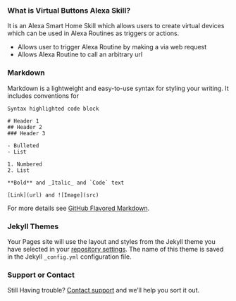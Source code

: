 ### What is Virtual Buttons Alexa Skill?
It is an Alexa Smart Home Skill which allows users to create virtual devices which can be used in Alexa Routines as triggers or actions.
- Allows user to trigger Alexa Routine by making a via web request
- Allows Alexa Routine to call an arbitrary url

### Markdown

Markdown is a lightweight and easy-to-use syntax for styling your writing. It includes conventions for

```
Syntax highlighted code block

# Header 1
## Header 2
### Header 3

- Bulleted
- List

1. Numbered
2. List

**Bold** and _Italic_ and `Code` text

[Link](url) and ![Image](src)
```

For more details see [GitHub Flavored Markdown](https://guides.github.com/features/mastering-markdown/).

### Jekyll Themes

Your Pages site will use the layout and styles from the Jekyll theme you have selected in your [repository settings](https://github.com/unclepaul84/AlexaVirtualButtons-Skill-Help/settings). The name of this theme is saved in the Jekyll `_config.yml` configuration file.

### Support or Contact

Still Having trouble? [Contact support](https://groups.google.com/d/forum/alexavirtualbuttons) and we’ll help you sort it out.
